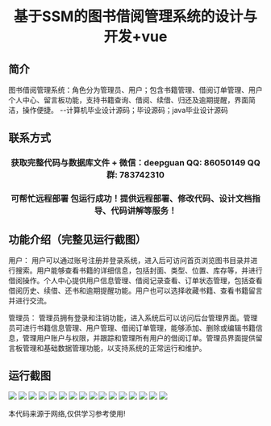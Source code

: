 <p><h1 align="center">基于SSM的图书借阅管理系统的设计与开发+vue</h1></p>

## 简介
图书借阅管理系统：角色分为管理员、用户；包含书籍管理、借阅订单管理、用户个人中心、留言板功能，支持书籍查询、借阅、续借、归还及逾期提醒，界面简洁，操作便捷。    --计算机毕业设计源码；毕设源码；java毕业设计源码


## 联系方式
<p><h3 align="center">获取完整代码与数据库文件 + 微信：deepguan QQ: 86050149 QQ群: 783742310</h3></p>
<p><h3 align="center">可帮忙远程部署 包运行成功！提供远程部署、修改代码、设计文档指导、代码讲解等服务！</h3></p>

## 功能介绍（完整见运行截图）
用户： 用户可以通过账号注册并登录系统，进入后可访问首页浏览图书目录并进行搜索。用户能够查看书籍的详细信息，包括封面、类型、位置、库存等，并进行借阅操作。个人中心提供用户信息管理、借阅记录查看、订单状态管理，包括查看借阅历史、续借、还书和逾期提醒功能。用户也可以选择收藏书籍、查看书籍留言并进行交流。

管理员： 管理员拥有登录和注销功能，进入系统后可以访问后台管理界面。管理员可进行书籍信息管理、用户管理、借阅订单管理，能够添加、删除或编辑书籍信息，管理用户账户与权限，并跟踪和管理所有用户的借阅订单。管理员界面提供留言板管理和基础数据管理功能，以支持系统的正常运行和维护。


## 运行截图
![](https://bs-1329754181.cos.ap-shanghai.myqcloud.com/ssm/BookBorrowingManagementSystem/img/001.jpg)
![](https://bs-1329754181.cos.ap-shanghai.myqcloud.com/ssm/BookBorrowingManagementSystem/img/002.jpg)
![](https://bs-1329754181.cos.ap-shanghai.myqcloud.com/ssm/BookBorrowingManagementSystem/img/003.jpg)
![](https://bs-1329754181.cos.ap-shanghai.myqcloud.com/ssm/BookBorrowingManagementSystem/img/004.jpg)
![](https://bs-1329754181.cos.ap-shanghai.myqcloud.com/ssm/BookBorrowingManagementSystem/img/005.jpg)
![](https://bs-1329754181.cos.ap-shanghai.myqcloud.com/ssm/BookBorrowingManagementSystem/img/006.jpg)
![](https://bs-1329754181.cos.ap-shanghai.myqcloud.com/ssm/BookBorrowingManagementSystem/img/007.jpg)
![](https://bs-1329754181.cos.ap-shanghai.myqcloud.com/ssm/BookBorrowingManagementSystem/img/008.jpg)
![](https://bs-1329754181.cos.ap-shanghai.myqcloud.com/ssm/BookBorrowingManagementSystem/img/009.jpg)
![](https://bs-1329754181.cos.ap-shanghai.myqcloud.com/ssm/BookBorrowingManagementSystem/img/010.jpg)
![](https://bs-1329754181.cos.ap-shanghai.myqcloud.com/ssm/BookBorrowingManagementSystem/img/011.jpg)
![](https://bs-1329754181.cos.ap-shanghai.myqcloud.com/ssm/BookBorrowingManagementSystem/img/012.jpg)
![](https://bs-1329754181.cos.ap-shanghai.myqcloud.com/ssm/BookBorrowingManagementSystem/img/013.jpg)
![](https://bs-1329754181.cos.ap-shanghai.myqcloud.com/ssm/BookBorrowingManagementSystem/img/014.jpg)
![](https://bs-1329754181.cos.ap-shanghai.myqcloud.com/ssm/BookBorrowingManagementSystem/img/015.jpg)
![](https://bs-1329754181.cos.ap-shanghai.myqcloud.com/ssm/BookBorrowingManagementSystem/img/016.jpg)

<p>本代码来源于网络,仅供学习参考使用!</p>
